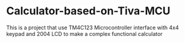 # Calculator-based-on-Tiva-MCU
This is a project that use TM4C123 Microcontroller interface with 4x4 keypad and 2004 LCD to make a complex functional calculator
